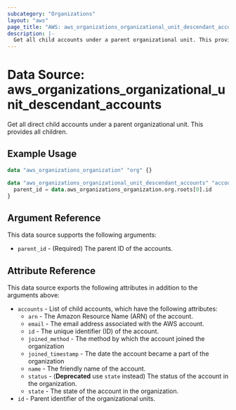 ```yaml
---
subcategory: "Organizations"
layout: "aws"
page_title: "AWS: aws_organizations_organizational_unit_descendant_accounts"
description: |-
  Get all child accounts under a parent organizational unit. This provides all children.
---
```


# Data Source: aws_organizations_organizational_unit_descendant_accounts

Get all direct child accounts under a parent organizational unit. This provides all children.

## Example Usage

```terraform
data "aws_organizations_organization" "org" {}

data "aws_organizations_organizational_unit_descendant_accounts" "accounts" {
  parent_id = data.aws_organizations_organization.org.roots[0].id
}
```

## Argument Reference

This data source supports the following arguments:

* `parent_id` - (Required) The parent ID of the accounts.

## Attribute Reference

This data source exports the following attributes in addition to the arguments above:

* `accounts` - List of child accounts, which have the following attributes:
    * `arn` - The Amazon Resource Name (ARN) of the account.
    * `email` - The email address associated with the AWS account.
    * `id` - The unique identifier (ID) of the account.
    * `joined_method` - The method by which the account joined the organization
    * `joined_timestamp` - The date the account became a part of the organization
    * `name` - The friendly name of the account.
    * `status` - (**Deprecated** use `state` instead) The status of the account in the organization.
    * `state` - The state of the account in the organization.
* `id` - Parent identifier of the organizational units.
